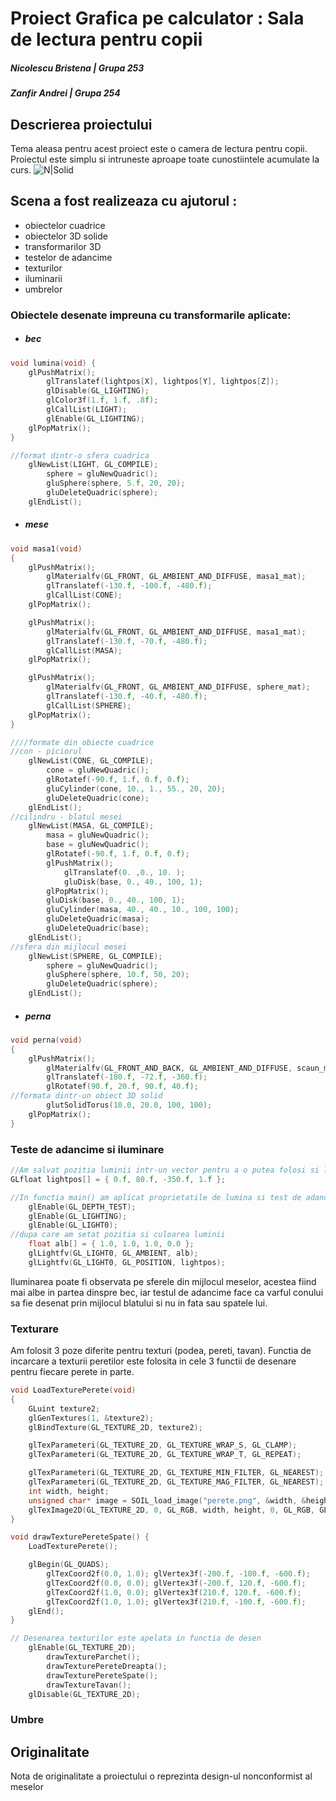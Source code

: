 # Proiect Grafica pe calculator : Sala de lectura pentru copii
##### Nicolescu Bristena | Grupa 253
##### Zanfir Andrei | Grupa 254
##
##
##
## Descrierea proiectului
Tema aleasa pentru acest proiect este o camera de lectura pentru copii.
Proiectul este simplu si intruneste aproape toate cunostiintele acumulate la curs.
![N|Solid](https://lh5.googleusercontent.com/dsubGilKyHnQeFPpCsVmBATX0M3OAeUPoszU_uhuMt3PEKSYXdzOzfH9c7vHs44WPDqfM49r82Ktzq8iiE2q=w1304-h677-rw)


## Scena a fost realizeaza cu ajutorul :
- obiectelor cuadrice
- obiectelor 3D solide
- transformarilor 3D
- testelor de adancime
- texturilor
- iluminarii
- umbrelor
### Obiectele desenate impreuna cu transformarile aplicate:
- ##### bec
```C++
void lumina(void) {
	glPushMatrix();
    	glTranslatef(lightpos[X], lightpos[Y], lightpos[Z]);
    	glDisable(GL_LIGHTING);
    	glColor3f(1.f, 1.f, .8f);
    	glCallList(LIGHT);
    	glEnable(GL_LIGHTING);
	glPopMatrix();
}

//format dintr-o sfera cuadrica
    glNewList(LIGHT, GL_COMPILE);
    	sphere = gluNewQuadric();
    	gluSphere(sphere, 5.f, 20, 20);
    	gluDeleteQuadric(sphere);
    glEndList();
```
- ##### mese
```C++
void masa1(void)
{
	glPushMatrix();
    	glMaterialfv(GL_FRONT, GL_AMBIENT_AND_DIFFUSE, masa1_mat);
    	glTranslatef(-130.f, -100.f, -480.f);
    	glCallList(CONE);
	glPopMatrix();

	glPushMatrix();
    	glMaterialfv(GL_FRONT, GL_AMBIENT_AND_DIFFUSE, masa1_mat);
    	glTranslatef(-130.f, -70.f, -480.f);
    	glCallList(MASA);
	glPopMatrix();

	glPushMatrix();
    	glMaterialfv(GL_FRONT, GL_AMBIENT_AND_DIFFUSE, sphere_mat);
    	glTranslatef(-130.f, -40.f, -480.f);
    	glCallList(SPHERE);
	glPopMatrix();
}

////formate din obiecte cuadrice
//con - piciorul
    glNewList(CONE, GL_COMPILE);
    	cone = gluNewQuadric();
    	glRotatef(-90.f, 1.f, 0.f, 0.f);
    	gluCylinder(cone, 10., 1., 55., 20, 20);
    	gluDeleteQuadric(cone);
	glEndList();
//cilindru - blatul mesei
	glNewList(MASA, GL_COMPILE);
    	masa = gluNewQuadric();
    	base = gluNewQuadric();
    	glRotatef(-90.f, 1.f, 0.f, 0.f);
    	glPushMatrix();
        	glTranslatef(0. ,0., 10. );
        	gluDisk(base, 0., 40., 100, 1);
    	glPopMatrix();
    	gluDisk(base, 0., 40., 100, 1);
    	gluCylinder(masa, 40., 40., 10., 100, 100);
    	gluDeleteQuadric(masa);
    	gluDeleteQuadric(base);
	glEndList();
//sfera din mijlocul mesei
	glNewList(SPHERE, GL_COMPILE);
    	sphere = gluNewQuadric();
    	gluSphere(sphere, 10.f, 50, 20);
    	gluDeleteQuadric(sphere);
	glEndList();
```
- ##### perna
```C++
void perna(void)
{
	glPushMatrix();
    	glMaterialfv(GL_FRONT_AND_BACK, GL_AMBIENT_AND_DIFFUSE, scaun_mat);
    	glTranslatef(-180.f, -72.f, -360.f);
    	glRotatef(90.f, 20.f, 90.f, 40.f);
//formata dintr-un obiect 3D solid
	    glutSolidTorus(10.0, 20.0, 100, 100);
	glPopMatrix();
}
```

### Teste de adancime si iluminare
```C++
//Am salvat pozitia luminii intr-un vector pentru a o putea folosi si la desenarea becului
GLfloat lightpos[] = { 0.f, 80.f, -350.f, 1.f };

//In functia main() am aplicat proprietatile de lumina si test de adancime
	glEnable(GL_DEPTH_TEST);
	glEnable(GL_LIGHTING);
	glEnable(GL_LIGHT0);
//dupa care am setat pozitia si culoarea luminii
	float alb[] = { 1.0, 1.0, 1.0, 0.0 };
	glLightfv(GL_LIGHT0, GL_AMBIENT, alb);
	glLightfv(GL_LIGHT0, GL_POSITION, lightpos);
```
 Iluminarea poate fi observata pe sferele din mijlocul meselor, acestea fiind mai albe in partea dinspre bec, iar testul de adancime face ca varful conului sa fie desenat prin mijlocul blatului si nu in fata sau spatele lui.

### Texturare
Am folosit 3 poze diferite pentru texturi (podea, pereti, tavan). Functia de incarcare a texturii peretilor este folosita in cele 3 functii de desenare pentru fiecare perete in parte.
```c++
void LoadTexturePerete(void)
{
	GLuint texture2;
	glGenTextures(1, &texture2);
	glBindTexture(GL_TEXTURE_2D, texture2);

	glTexParameteri(GL_TEXTURE_2D, GL_TEXTURE_WRAP_S, GL_CLAMP);
	glTexParameteri(GL_TEXTURE_2D, GL_TEXTURE_WRAP_T, GL_REPEAT);

	glTexParameteri(GL_TEXTURE_2D, GL_TEXTURE_MIN_FILTER, GL_NEAREST);
	glTexParameteri(GL_TEXTURE_2D, GL_TEXTURE_MAG_FILTER, GL_NEAREST);
	int width, height;
	unsigned char* image = SOIL_load_image("perete.png", &width, &height, 0, SOIL_LOAD_RGB);
	glTexImage2D(GL_TEXTURE_2D, 0, GL_RGB, width, height, 0, GL_RGB, GL_UNSIGNED_BYTE, image);
}

void drawTexturePereteSpate() {
	LoadTexturePerete();

	glBegin(GL_QUADS);
		glTexCoord2f(0.0, 1.0); glVertex3f(-200.f, -100.f, -600.f);
		glTexCoord2f(0.0, 0.0); glVertex3f(-200.f, 120.f, -600.f);
		glTexCoord2f(1.0, 0.0); glVertex3f(210.f, 120.f, -600.f);
		glTexCoord2f(1.0, 1.0); glVertex3f(210.f, -100.f, -600.f);
	glEnd();
}

// Desenarea texturilor este apelata in functia de desen
	glEnable(GL_TEXTURE_2D);
		drawTextureParchet();
		drawTexturePereteDreapta();
		drawTexturePereteSpate();
		drawTextureTavan();
	glDisable(GL_TEXTURE_2D);
```
### Umbre



## Originalitate
Nota de originalitate a proiectului o reprezinta design-ul nonconformist al meselor
